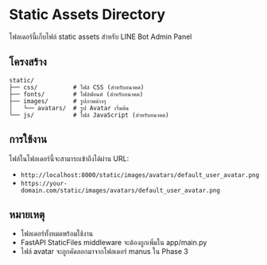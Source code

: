 # Static Assets Directory

โฟลเดอร์นี้เก็บไฟล์ static assets สำหรับ LINE Bot Admin Panel

## โครงสร้าง

```
static/
├── css/          # ไฟล์ CSS (สำหรับอนาคต)
├── fonts/        # ไฟล์ฟอนต์ (สำหรับอนาคต)
├── images/       # รูปภาพต่างๆ
│   └── avatars/  # รูป Avatar เริ่มต้น
└── js/           # ไฟล์ JavaScript (สำหรับอนาคต)
```

## การใช้งาน

ไฟล์ในโฟลเดอร์นี้จะสามารถเข้าถึงได้ผ่าน URL:
- `http://localhost:8000/static/images/avatars/default_user_avatar.png`
- `https://your-domain.com/static/images/avatars/default_user_avatar.png`

## หมายเหตุ

- โฟลเดอร์ทั้งหมดพร้อมใช้งาน
- FastAPI StaticFiles middleware จะต้องถูกเพิ่มใน app/main.py
- ไฟล์ avatar จะถูกคัดลอกมาจากโฟลเดอร์ manus ใน Phase 3
